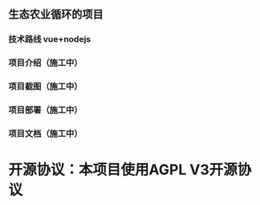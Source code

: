 ## 生态农业循环的项目
### 技术路线 vue+nodejs
### 项目介绍（施工中）
### 项目截图（施工中）
### 项目部署（施工中）
### 项目文档（施工中）
# 开源协议：本项目使用AGPL V3开源协议